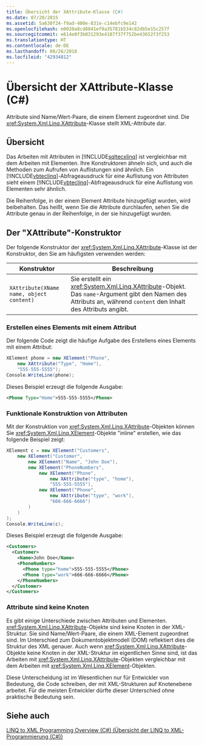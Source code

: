 ```yaml
---
title: Übersicht der XAttribute-Klasse (C#)
ms.date: 07/20/2015
ms.assetid: 5a630f24-f9ad-400e-831e-c14ebfc9e142
ms.openlocfilehash: e0020a8cd8841ef9a35781b534c82db5e15c257f
ms.sourcegitcommit: e614e0f3b031293e4107f37f752be43652f3f253
ms.translationtype: HT
ms.contentlocale: de-DE
ms.lasthandoff: 08/26/2018
ms.locfileid: "42934812"
---
```

# <a name="xattribute-class-overview-c"></a>Übersicht der XAttribute-Klasse (C#)
Attribute sind Name/Wert-Paare, die einem Element zugeordnet sind. Die <xref:System.Xml.Linq.XAttribute>-Klasse stellt XML-Attribute dar.  
  
## <a name="overview"></a>Übersicht  
 Das Arbeiten mit Attributen in [!INCLUDE[sqltecxlinq](~/includes/sqltecxlinq-md.md)] ist vergleichbar mit dem Arbeiten mit Elementen. Ihre Konstruktoren ähneln sich, und auch die Methoden zum Aufrufen von Auflistungen sind ähnlich. Ein [!INCLUDE[vbteclinq](~/includes/vbteclinq-md.md)]-Abfrageausdruck für eine Auflistung von Attributen sieht einem [!INCLUDE[vbteclinq](~/includes/vbteclinq-md.md)]-Abfrageausdruck für eine Auflistung von Elementen sehr ähnlich.  
  
 Die Reihenfolge, in der einem Element Attribute hinzugefügt wurden, wird beibehalten. Das heißt, wenn Sie die Attribute durchlaufen, sehen Sie die Attribute genau in der Reihenfolge, in der sie hinzugefügt wurden.  
  
## <a name="the-xattribute-constructor"></a>Der "XAttribute"-Konstruktor  
 Der folgende Konstruktor der <xref:System.Xml.Linq.XAttribute>-Klasse ist der Konstruktor, den Sie am häufigsten verwenden werden:  
  
|Konstruktor|Beschreibung |  
|-----------------|-----------------|  
|`XAttribute(XName name, object content)`|Sie erstellt ein <xref:System.Xml.Linq.XAttribute>-Objekt. Das `name`-Argument gibt den Namen des Attributs an, während `content` den Inhalt des Attributs angibt.|  
  
### <a name="creating-an-element-with-an-attribute"></a>Erstellen eines Elements mit einem Attribut  
 Der folgende Code zeigt die häufige Aufgabe des Erstellens eines Elements mit einem Attribut:  
  
```csharp  
XElement phone = new XElement("Phone",  
    new XAttribute("Type", "Home"),  
    "555-555-5555");  
Console.WriteLine(phone);  
```  
  
 Dieses Beispiel erzeugt die folgende Ausgabe:  
  
```xml  
<Phone Type="Home">555-555-5555</Phone>  
```  
  
### <a name="functional-construction-of-attributes"></a>Funktionale Konstruktion von Attributen  
 Mit der Konstruktion von <xref:System.Xml.Linq.XAttribute>-Objekten können Sie <xref:System.Xml.Linq.XElement>-Objekte "inline" erstellen, wie das folgende Beispiel zeigt:  
  
```csharp  
XElement c = new XElement("Customers",  
    new XElement("Customer",  
        new XElement("Name", "John Doe"),  
        new XElement("PhoneNumbers",  
            new XElement("Phone",  
                new XAttribute("type", "home"),  
                "555-555-5555"),  
            new XElement("Phone",  
                new XAttribute("type", "work"),  
                "666-666-6666")  
        )  
    )  
);  
Console.WriteLine(c);  
```  
  
 Dieses Beispiel erzeugt die folgende Ausgabe:  
  
```xml  
<Customers>  
  <Customer>  
    <Name>John Doe</Name>  
    <PhoneNumbers>  
      <Phone type="home">555-555-5555</Phone>  
      <Phone type="work">666-666-6666</Phone>  
    </PhoneNumbers>  
  </Customer>  
</Customers>  
```  
  
### <a name="attributes-are-not-nodes"></a>Attribute sind keine Knoten  
 Es gibt einige Unterschiede zwischen Attributen und Elementen. <xref:System.Xml.Linq.XAttribute>-Objekte sind keine Knoten in der XML-Struktur. Sie sind Name/Wert-Paare, die einem XML-Element zugeordnet sind. Im Unterschied zum Dokumentobjektmodell (DOM) reflektiert dies die Struktur des XML genauer. Auch wenn <xref:System.Xml.Linq.XAttribute>-Objekte keine Knoten in der XML-Struktur im eigentlichen Sinne sind, ist das Arbeiten mit <xref:System.Xml.Linq.XAttribute>-Objekten vergleichbar mit dem Arbeiten mit <xref:System.Xml.Linq.XElement>-Objekten.  
  
 Diese Unterscheidung ist im Wesentlichen nur für Entwickler von Bedeutung, die Code schreiben, der mit XML-Strukturen auf Knotenebene arbeitet. Für die meisten Entwickler dürfte dieser Unterschied ohne praktische Bedeutung sein.  
  
## <a name="see-also"></a>Siehe auch  
 [LINQ to XML Programming Overview (C#) (Übersicht der LINQ to XML-Programmierung (C#))](../../../../csharp/programming-guide/concepts/linq/linq-to-xml-programming-overview.md)
